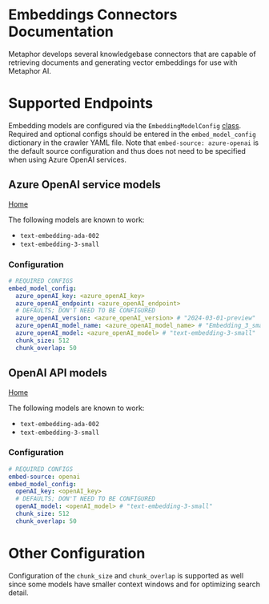 # Embeddings Connectors Documentation

Metaphor develops several knowledgebase connectors that are capable of retrieving documents and generating vector embeddings for use with Metaphor AI.

# Supported Endpoints

Embedding models are configured via the `EmbeddingModelConfig` [class](/metaphor/common/embeddings_config.py). Required and optional configs should be entered in the `embed_model_config` dictionary in the crawler YAML file. Note that `embed-source: azure-openai` is the default source configuration and thus does not need to be specified when using Azure OpenAI services.

## Azure OpenAI service models
[Home](https://azure.microsoft.com/en-us/products/ai-services/openai-service)

The following models are known to work:
* `text-embedding-ada-002`
* `text-embedding-3-small`

### Configuration

```yaml
# REQUIRED CONFIGS
embed_model_config:
  azure_openAI_key: <azure_openAI_key>
  azure_openAI_endpoint: <azure_openAI_endpoint>
  # DEFAULTS; DON'T NEED TO BE CONFIGURED
  azure_openAI_version: <azure_openAI_version> # "2024-03-01-preview"
  azure_openAI_model_name: <azure_openAI_model_name> # "Embedding_3_small"
  azure_openAI_model: <azure_openAI_model> # "text-embedding-3-small"
  chunk_size: 512
  chunk_overlap: 50
```

## OpenAI API models
[Home](https://platform.openai.com)

The following models are known to work:
* `text-embedding-ada-002`
* `text-embedding-3-small`

### Configuration

```yaml
# REQUIRED CONFIGS
embed-source: openai
embed_model_config:
  openAI_key: <openAI_key>
  # DEFAULTS; DON'T NEED TO BE CONFIGURED
  openAI_model: <openAI_model> # "text-embedding-3-small"
  chunk_size: 512
  chunk_overlap: 50
```

# Other Configuration

Configuration of the `chunk_size` and `chunk_overlap` is supported as well since some models have smaller context windows and for optimizing search detail.
